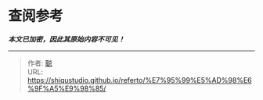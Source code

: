 # 查阅参考

***本文已加密，因此其原始内容不可见！***

---

> 作者: [聪](/about)  
> URL: https://shiqustudio.github.io/referto/%E7%95%99%E5%AD%98%E6%9F%A5%E9%98%85/  

